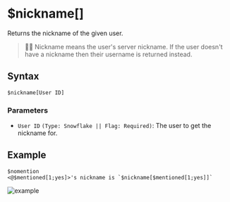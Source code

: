 # $nickname[]
Returns the nickname of the given user.

> 🧙‍♂️ Nickname means the user's server nickname. If the user doesn't have a nickname then their username is returned instead.

## Syntax
```
$nickname[User ID]
```

### Parameters 
- `User ID` `(Type: Snowflake || Flag: Required)`: The user to get the nickname for.

## Example
```
$nomention
<@$mentioned[1;yes]>'s nickname is `$nickname[$mentioned[1;yes]]`
```

![example](https://user-images.githubusercontent.com/69215413/124502356-53271a00-dd91-11eb-8d72-778c9141f296.png)
